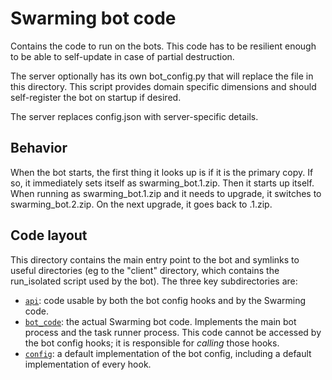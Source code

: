 # Swarming bot code

Contains the code to run on the bots. This code has to be resilient enough to be
able to self-update in case of partial destruction.

The server optionally has its own bot_config.py that will replace the file in
this directory. This script provides domain specific dimensions and should
self-register the bot on startup if desired.

The server replaces config.json with server-specific details.

## Behavior

When the bot starts, the first thing it looks up is if it is the primary copy.
If so, it immediately sets itself as swarming_bot.1.zip. Then it starts up
itself. When running as swarming_bot.1.zip and it needs to upgrade, it switches
to swarming_bot.2.zip. On the next upgrade, it goes back to .1.zip.


## Code layout

This directory contains the main entry point to the bot and symlinks to useful
directories (eg to the "client" directory, which contains the run_isolated
script used by the bot). The three key subdirectories are:

  * [`api`](api): code usable by both the bot config hooks and by the Swarming
    code.
  * [`bot_code`](bot_code): the actual Swarming bot code. Implements the main
    bot process and the task runner process. This code cannot be accessed by the
    bot config hooks; it is responsible for *calling* those hooks.
  * [`config`](config): a default implementation of the bot config, including a
    default implementation of every hook.
